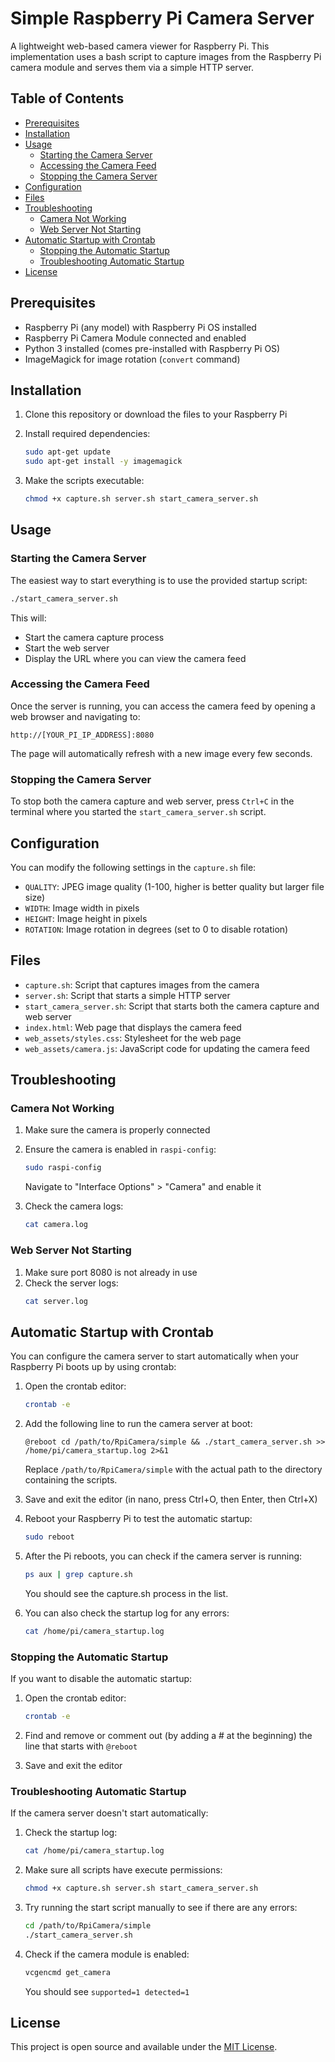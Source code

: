 # Simple Raspberry Pi Camera Server

A lightweight web-based camera viewer for Raspberry Pi. This implementation uses a bash script to capture images from the Raspberry Pi camera module and serves them via a simple HTTP server.

## Table of Contents

- [Prerequisites](#prerequisites)
- [Installation](#installation)
- [Usage](#usage)
  - [Starting the Camera Server](#starting-the-camera-server)
  - [Accessing the Camera Feed](#accessing-the-camera-feed)
  - [Stopping the Camera Server](#stopping-the-camera-server)
- [Configuration](#configuration)
- [Files](#files)
- [Troubleshooting](#troubleshooting)
  - [Camera Not Working](#camera-not-working)
  - [Web Server Not Starting](#web-server-not-starting)
- [Automatic Startup with Crontab](#automatic-startup-with-crontab)
  - [Stopping the Automatic Startup](#stopping-the-automatic-startup)
  - [Troubleshooting Automatic Startup](#troubleshooting-automatic-startup)
- [License](#license)

## Prerequisites

- Raspberry Pi (any model) with Raspberry Pi OS installed
- Raspberry Pi Camera Module connected and enabled
- Python 3 installed (comes pre-installed with Raspberry Pi OS)
- ImageMagick for image rotation (`convert` command)

## Installation

1. Clone this repository or download the files to your Raspberry Pi

2. Install required dependencies:
   ```bash
   sudo apt-get update
   sudo apt-get install -y imagemagick
   ```

3. Make the scripts executable:
   ```bash
   chmod +x capture.sh server.sh start_camera_server.sh
   ```

## Usage

### Starting the Camera Server

The easiest way to start everything is to use the provided startup script:

```bash
./start_camera_server.sh
```

This will:
- Start the camera capture process
- Start the web server
- Display the URL where you can view the camera feed

### Accessing the Camera Feed

Once the server is running, you can access the camera feed by opening a web browser and navigating to:

```
http://[YOUR_PI_IP_ADDRESS]:8080
```

The page will automatically refresh with a new image every few seconds.

### Stopping the Camera Server

To stop both the camera capture and web server, press `Ctrl+C` in the terminal where you started the `start_camera_server.sh` script.

## Configuration

You can modify the following settings in the `capture.sh` file:

- `QUALITY`: JPEG image quality (1-100, higher is better quality but larger file size)
- `WIDTH`: Image width in pixels
- `HEIGHT`: Image height in pixels
- `ROTATION`: Image rotation in degrees (set to 0 to disable rotation)

## Files

- `capture.sh`: Script that captures images from the camera
- `server.sh`: Script that starts a simple HTTP server
- `start_camera_server.sh`: Script that starts both the camera capture and web server
- `index.html`: Web page that displays the camera feed
- `web_assets/styles.css`: Stylesheet for the web page
- `web_assets/camera.js`: JavaScript code for updating the camera feed
## Troubleshooting

### Camera Not Working

1. Make sure the camera is properly connected
2. Ensure the camera is enabled in `raspi-config`:
   ```bash
   sudo raspi-config
   ```
   Navigate to "Interface Options" > "Camera" and enable it

3. Check the camera logs:
   ```bash
   cat camera.log
   ```

### Web Server Not Starting

1. Make sure port 8080 is not already in use
2. Check the server logs:
   ```bash
   cat server.log
   ```
## Automatic Startup with Crontab

You can configure the camera server to start automatically when your Raspberry Pi boots up by using crontab:

1. Open the crontab editor:
   ```bash
   crontab -e
   ```

2. Add the following line to run the camera server at boot:
   ```
   @reboot cd /path/to/RpiCamera/simple && ./start_camera_server.sh >> /home/pi/camera_startup.log 2>&1
   ```
   
   Replace `/path/to/RpiCamera/simple` with the actual path to the directory containing the scripts.

3. Save and exit the editor (in nano, press Ctrl+O, then Enter, then Ctrl+X)

4. Reboot your Raspberry Pi to test the automatic startup:
   ```bash
   sudo reboot
   ```

5. After the Pi reboots, you can check if the camera server is running:
   ```bash
   ps aux | grep capture.sh
   ```
   
   You should see the capture.sh process in the list.

6. You can also check the startup log for any errors:
   ```bash
   cat /home/pi/camera_startup.log
   ```

### Stopping the Automatic Startup

If you want to disable the automatic startup:

1. Open the crontab editor:
   ```bash
   crontab -e
   ```

2. Find and remove or comment out (by adding a # at the beginning) the line that starts with `@reboot`

3. Save and exit the editor

### Troubleshooting Automatic Startup

If the camera server doesn't start automatically:

1. Check the startup log:
   ```bash
   cat /home/pi/camera_startup.log
   ```

2. Make sure all scripts have execute permissions:
   ```bash
   chmod +x capture.sh server.sh start_camera_server.sh
   ```

3. Try running the start script manually to see if there are any errors:
   ```bash
   cd /path/to/RpiCamera/simple
   ./start_camera_server.sh
   ```

4. Check if the camera module is enabled:
   ```bash
   vcgencmd get_camera
   ```
   You should see `supported=1 detected=1`

## License
This project is open source and available under the [MIT License](../LICENSE).